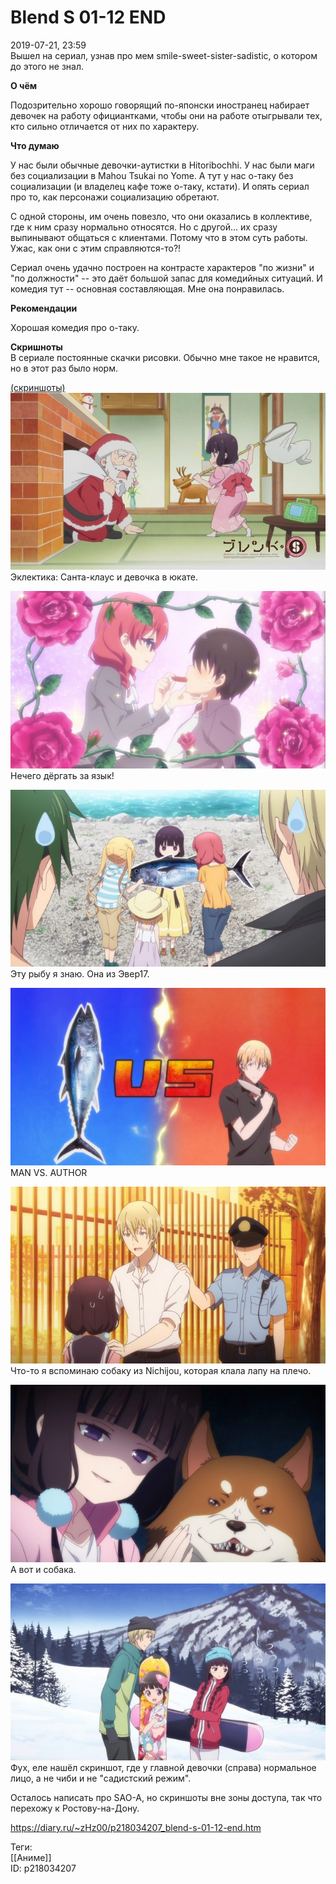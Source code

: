Blend S 01-12 END
==================

   
 2019-07-21, 23:59   
  Вышел на сериал, узнав про мем smile-sweet-sister-sadistic, о котором до этого не знал.   
   
  **О чём**    
   
 Подозрительно хорошо говорящий по-японски иностранец набирает девочек на работу официантками, чтобы они на работе отыгрывали тех, кто сильно отличается от них по характеру.   
   
  **Что думаю**    
   
 У нас были обычные девочки-аутистки в Hitoribochhi. У нас были маги без социализации в Mahou Tsukai no Yome. А тут у нас о-таку без социализации (и владелец кафе тоже о-таку, кстати). И опять сериал про то, как персонажи социализацию обретают.   
   
 С одной стороны, им очень повезло, что они оказались в коллективе, где к ним сразу нормально относятся. Но с другой... их сразу выпинывают общаться с клиентами. Потому что в этом суть работы. Ужас, как они с этим справляются-то?!   
   
 Сериал очень удачно построен на контрасте характеров "по жизни" и "по должности" -- это даёт большой запас для комедийных ситуаций. И комедия тут -- основная составляющая. Мне она понравилась.   
   
  **Рекомендации**    
   
 Хорошая комедия про о-таку.   
   
  **Скришноты**    
 В сериале постоянные скачки рисовки. Обычно мне такое не нравится, но в этот раз было норм.   
   
  [(скриншоты)](https://zHz00.diary.ru/p218034207.htm?index=1#linkmore218034207m1)       
  [![](pics/S10Ao4Ul.jpg)](https://i.imgur.com/S10Ao4U.jpg)    
 Эклектика: Санта-клаус и девочка в юкате.   
   
  [![](pics/Kp6OMbol.jpg)](https://i.imgur.com/Kp6OMbo.jpg)    
 Нечего дёргать за язык!   
   
  [![](pics/39ObNz8l.jpg)](https://i.imgur.com/39ObNz8.jpg)    
 Эту рыбу я знаю. Она из Эвер17.   
   
  [![](pics/6jx220Dl.jpg)](https://i.imgur.com/6jx220D.jpg)    
 MAN VS. AUTHOR   
   
  [![](pics/mhwrPpSl.jpg)](https://i.imgur.com/mhwrPpS.jpg)    
 Что-то я вспоминаю собаку из Nichijou, которая клала лапу на плечо.   
   
  [![](pics/Pag7Z01l.jpg)](https://i.imgur.com/Pag7Z01.jpg)    
 А вот и собака.   
   
  [![](pics/qFhlXSfl.jpg)](https://i.imgur.com/qFhlXSf.jpg)    
 Фух, еле нашёл скриншот, где у главной девочки (справа) нормальное лицо, а не чиби и не "садистский режим".      
   
 Осталось написать про SAO-A, но скриншоты вне зоны доступа, так что перехожу к Ростову-на-Дону.   
    
 <https://diary.ru/~zHz00/p218034207_blend-s-01-12-end.htm>   
   
 Теги:   
 [[Аниме]]   
 ID: p218034207